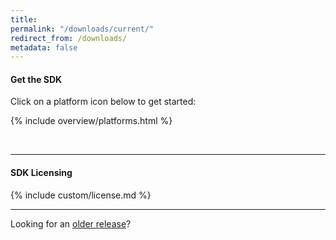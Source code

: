 ```yaml
---
title:
permalink: "/downloads/current/"
redirect_from: /downloads/
metadata: false
---
```


#### Get the SDK

Click on a platform icon below to get started:

{% include overview/platforms.html %}

<br />

***

#### SDK Licensing

{% include custom/license.md %}

***

Looking for an [older release](/downloads/previous)?
